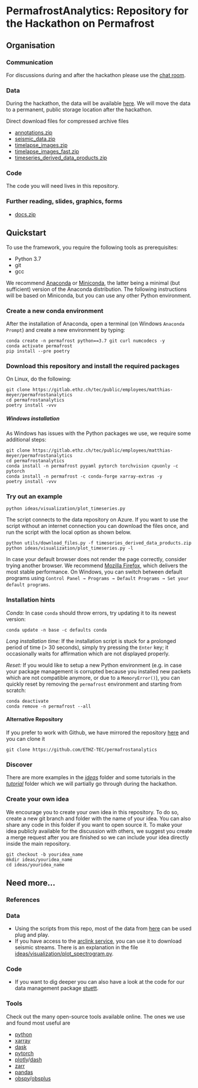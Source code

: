 # PermafrostAnalytics: Repository for the Hackathon on Permafrost

## Organisation

### Communication
For discussions during and after the hackathon please use the [chat room](https://riot.im/app/#/room/!DncqFOaoXsgUnageDH:matrix.ee.ethz.ch?via=matrix.ee.ethz.ch).

### Data
During the hackathon, the data will be available [here](https://storageaccountperma8980.blob.core.windows.net/hackathon-on-permafrost/README.md). We will move the data to a permanent, public storage location after the hackathon.

Direct download files for compressed archive files
*  [annotations.zip](https://storageaccountperma8980.blob.core.windows.net/hackathon-on-permafrost/annotations.zip)
*  [seismic_data.zip](https://storageaccountperma8980.blob.core.windows.net/hackathon-on-permafrost/seismic_data.zip)
*  [timelapse_images.zip](https://storageaccountperma8980.blob.core.windows.net/hackathon-on-permafrost/timelapse_images.zip)
*  [timelapse_images_fast.zip](https://storageaccountperma8980.blob.core.windows.net/hackathon-on-permafrost/timelapse_images_fast.zip)
*  [timeseries_derived_data_products.zip](https://storageaccountperma8980.blob.core.windows.net/hackathon-on-permafrost/timeseries_derived_data_products.zip)

### Code
The code you will need lives in this repository.

### Further reading, slides, graphics, forms
*  [docs.zip](https://storageaccountperma8980.blob.core.windows.net/hackathon-on-permafrost/docs.zip)

## Quickstart

To use the framework, you require the following tools as prerequisites:

* Python 3.7
* git
* gcc

We recommend [Anaconda](https://www.anaconda.com/distribution/) or [Miniconda](https://docs.conda.io/en/latest/miniconda.html), the latter being a minimal (but sufficient) version of the Anaconda distribution. The following instructions will be based on Miniconda, but you can use any other Python environment.

### Create a new conda environment

After the installation of Anaconda, open a terminal (on Windows `Anaconda Prompt`) and create a new environment by typing:

```
conda create -n permafrost python==3.7 git curl numcodecs -y
conda activate permafrost
pip install --pre poetry
```

### Download this repository and install the required packages

On Linux, do the following:

```
git clone https://gitlab.ethz.ch/tec/public/employees/matthias-meyer/permafrostanalytics
cd permafrostanalytics
poetry install -vvv
```

##### Windows installation

As Windows has issues with the Python packages we use, we require some additional steps:

```
git clone https://gitlab.ethz.ch/tec/public/employees/matthias-meyer/permafrostanalytics
cd permafrostanalytics
conda install -n permafrost pyyaml pytorch torchvision cpuonly -c pytorch
conda install -n permafrost -c conda-forge xarray-extras -y
poetry install -vvv
```

### Try out an example
```
python ideas/visualization/plot_timeseries.py
```

The script connects to the data repository on Azure. If you want to use the script without an internet connection you can download the files once, and run the script with the local option as shown below.

```
python utils/download_files.py -f timeseries_derived_data_products.zip
python ideas/visualization/plot_timeseries.py -l
```

In case your default browser does not render the page correctly, consider trying another browser. We recommend [Mozilla Firefox](https://www.mozilla.org/en-US/firefox/new/), which delivers the most stable performance.
On Windows, you can switch between default programs using `Control Panel → Programs → Default Programs → Set your default programs`.


### Installation hints

*Conda:* In case `conda` should throw errors, try updating it to its newest version:

    conda update -n base -c defaults conda
    
*Long installation time:* If the installation script is stuck for a prolonged period of time (> 30 seconds), simply try pressing the `Enter` key; it occasionally waits for affirmation which are not displayed properly.

*Reset:* If you would like to setup a new Python environment (e.g. in case your package management is corrupted because you installed new packets which are not compatible anymore, or due to a `MemoryError()`), you can quickly reset by removing the `permafrost` environment and starting from scratch:

```
conda deactivate
conda remove -n permafrost --all
```

#### Alternative Repository
If you prefer to work with Github, we have mirrored the repository [here](https://github.com/ETHZ-TEC/permafrostanalytics) and you can clone it
```
git clone https://github.com/ETHZ-TEC/permafrostanalytics
```

### Discover
There are more examples in the [_ideas_](./ideas) folder and some tutorials in the [_tutorial_](./tutorial) folder which we will partially go through during the hackathon.

### Create your own idea
We encourage you to create your own idea in this repository. To do so, create a new git branch and folder with the name of your idea. You can also share any code in this folder if you want to open source it.
To make your idea publicly available for the discussion with others, we suggest you create a merge request after you are finished so we can include your idea directly inside the main repository.

```
git checkout -b youridea_name
mkdir ideas/youridea_name
cd ideas/youridea_name
```

## Need more...

### References

### Data
* Using the scripts from this repo, most of the data from [here](https://doi.pangaea.de/10.1594/PANGAEA.897640?format=html#download) can be used plug and play.
* If you have access to the [arclink service](http://arclink.ethz.ch), you can use it to download seismic streams. There is an explanation in the file [ideas/visualization/plot_spectrogram.py](./ideas/visualization/plot_spectrogram.py).


### Code
*  If you want to dig deeper you can also have a look at the code for our data management package [stuett](https://gitlab.ethz.ch/tec/public/employees/matthias-meyer/stuett).

### Tools
Check out the many open-source tools available online. The ones we use and found most useful are
* [python](https://www.python.org/)
* [xarray](http://xarray.pydata.org/)
* [dask](https://dask.org/)
* [pytorch](https://pytorch.org/)
* [plotly](https://plot.ly)/[dash](https://plot.ly/dash/)
* [zarr](https://zarr.readthedocs.io/en/stable/index.html)
* [pandas](https://pandas.pydata.org/)
* [obspy](https://github.com/obspy/obspy/wiki)/[obsplus](https://github.com/niosh-mining/obsplus)
